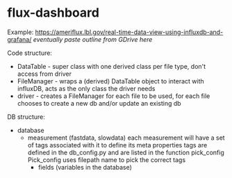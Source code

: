 # flux-dashboard

Example: https://ameriflux.lbl.gov/real-time-data-view-using-influxdb-and-grafana/
*eventually paste outline from GDrive here*

Code structure:
- DataTable - super class with one derived class per file type, don't access from driver
- FileManager - wraps a (derived) DataTable object to interact with influxDB, acts as the only class the driver needs
- driver - creates a FileManager for each file to be used, for each file chooses to create a new db and/or update an existing db

DB structure:
- database
    - measurement (fastdata, slowdata)
       each measurement will have a set of tags associated with it to define its meta properties
       tags are defined in the db_config.py and are listed in the function pick_config 
       Pick_config uses filepath name to pick the correct tags
        - fields (variables in the database)